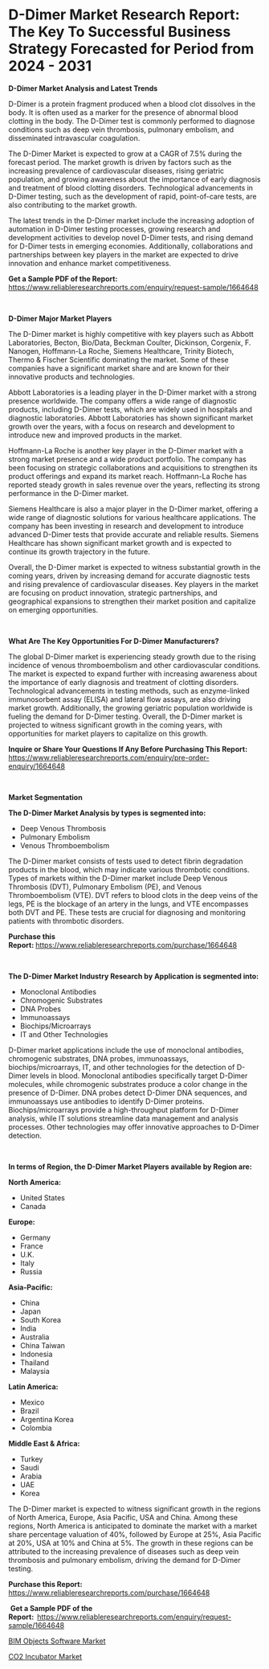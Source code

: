 <p><h1>D-Dimer Market Research Report: The Key To Successful Business Strategy Forecasted for Period from 2024 - 2031</h1></p><p><strong>D-Dimer Market Analysis and Latest Trends</strong></p>
<p><p>D-Dimer is a protein fragment produced when a blood clot dissolves in the body. It is often used as a marker for the presence of abnormal blood clotting in the body. The D-Dimer test is commonly performed to diagnose conditions such as deep vein thrombosis, pulmonary embolism, and disseminated intravascular coagulation.</p><p>The D-Dimer Market is expected to grow at a CAGR of 7.5% during the forecast period. The market growth is driven by factors such as the increasing prevalence of cardiovascular diseases, rising geriatric population, and growing awareness about the importance of early diagnosis and treatment of blood clotting disorders. Technological advancements in D-Dimer testing, such as the development of rapid, point-of-care tests, are also contributing to the market growth.</p><p>The latest trends in the D-Dimer market include the increasing adoption of automation in D-Dimer testing processes, growing research and development activities to develop novel D-Dimer tests, and rising demand for D-Dimer tests in emerging economies. Additionally, collaborations and partnerships between key players in the market are expected to drive innovation and enhance market competitiveness.</p></p>
<p><strong>Get a Sample PDF of the Report:&nbsp;</strong> <a href="https://www.reliableresearchreports.com/enquiry/request-sample/1664648">https://www.reliableresearchreports.com/enquiry/request-sample/1664648</a></p>
<p>&nbsp;</p>
<p><strong>D-Dimer Major Market Players</strong></p>
<p><p>The D-Dimer market is highly competitive with key players such as Abbott Laboratories, Becton, Bio/Data, Beckman Coulter, Dickinson, Corgenix, F. Nanogen, Hoffmann-La Roche, Siemens Healthcare, Trinity Biotech, Thermo & Fischer Scientific dominating the market. Some of these companies have a significant market share and are known for their innovative products and technologies.</p><p>Abbott Laboratories is a leading player in the D-Dimer market with a strong presence worldwide. The company offers a wide range of diagnostic products, including D-Dimer tests, which are widely used in hospitals and diagnostic laboratories. Abbott Laboratories has shown significant market growth over the years, with a focus on research and development to introduce new and improved products in the market.</p><p>Hoffmann-La Roche is another key player in the D-Dimer market with a strong market presence and a wide product portfolio. The company has been focusing on strategic collaborations and acquisitions to strengthen its product offerings and expand its market reach. Hoffmann-La Roche has reported steady growth in sales revenue over the years, reflecting its strong performance in the D-Dimer market.</p><p>Siemens Healthcare is also a major player in the D-Dimer market, offering a wide range of diagnostic solutions for various healthcare applications. The company has been investing in research and development to introduce advanced D-Dimer tests that provide accurate and reliable results. Siemens Healthcare has shown significant market growth and is expected to continue its growth trajectory in the future.</p><p>Overall, the D-Dimer market is expected to witness substantial growth in the coming years, driven by increasing demand for accurate diagnostic tests and rising prevalence of cardiovascular diseases. Key players in the market are focusing on product innovation, strategic partnerships, and geographical expansions to strengthen their market position and capitalize on emerging opportunities.</p></p>
<p>&nbsp;</p>
<p><strong>What Are The Key Opportunities For D-Dimer Manufacturers?</strong></p>
<p><p>The global D-Dimer market is experiencing steady growth due to the rising incidence of venous thromboembolism and other cardiovascular conditions. The market is expected to expand further with increasing awareness about the importance of early diagnosis and treatment of clotting disorders. Technological advancements in testing methods, such as enzyme-linked immunosorbent assay (ELISA) and lateral flow assays, are also driving market growth. Additionally, the growing geriatric population worldwide is fueling the demand for D-Dimer testing. Overall, the D-Dimer market is projected to witness significant growth in the coming years, with opportunities for market players to capitalize on this growth.</p></p>
<p><strong>Inquire or Share Your Questions If Any Before Purchasing This Report:</strong> <a href="https://www.reliableresearchreports.com/enquiry/pre-order-enquiry/1664648">https://www.reliableresearchreports.com/enquiry/pre-order-enquiry/1664648</a></p>
<p>&nbsp;</p>
<p><strong>Market Segmentation</strong></p>
<p><strong>The D-Dimer Market Analysis by types is segmented into:</strong></p>
<p><ul><li>Deep Venous Thrombosis</li><li>Pulmonary Embolism</li><li>Venous Thromboembolism</li></ul></p>
<p><p>The D-Dimer market consists of tests used to detect fibrin degradation products in the blood, which may indicate various thrombotic conditions. Types of markets within the D-Dimer market include Deep Venous Thrombosis (DVT), Pulmonary Embolism (PE), and Venous Thromboembolism (VTE). DVT refers to blood clots in the deep veins of the legs, PE is the blockage of an artery in the lungs, and VTE encompasses both DVT and PE. These tests are crucial for diagnosing and monitoring patients with thrombotic disorders.</p></p>
<p><strong>Purchase this Report:&nbsp;</strong><a href="https://www.reliableresearchreports.com/purchase/1664648">https://www.reliableresearchreports.com/purchase/1664648</a></p>
<p>&nbsp;</p>
<p><strong>The D-Dimer Market Industry Research by Application is segmented into:</strong></p>
<p><ul><li>Monoclonal Antibodies</li><li>Chromogenic Substrates</li><li>DNA Probes</li><li>Immunoassays</li><li>Biochips/Microarrays</li><li>IT and Other Technologies</li></ul></p>
<p><p>D-Dimer market applications include the use of monoclonal antibodies, chromogenic substrates, DNA probes, immunoassays, biochips/microarrays, IT, and other technologies for the detection of D-Dimer levels in blood. Monoclonal antibodies specifically target D-Dimer molecules, while chromogenic substrates produce a color change in the presence of D-Dimer. DNA probes detect D-Dimer DNA sequences, and immunoassays use antibodies to identify D-Dimer proteins. Biochips/microarrays provide a high-throughput platform for D-Dimer analysis, while IT solutions streamline data management and analysis processes. Other technologies may offer innovative approaches to D-Dimer detection.</p></p>
<p>&nbsp;</p>
<p><strong>In terms of Region, the D-Dimer Market Players available by Region are:</strong></p>
<p>
    <p> <strong> North America: </strong>
        <ul>
            <li>United States</li>
            <li>Canada</li>
        </ul>
        </p> 
    <p> <strong> Europe: </strong>
        <ul>
            <li>Germany</li>
            <li>France</li>
            <li>U.K.</li>
            <li>Italy</li>
            <li>Russia</li>
        </ul>
        </p> 
    <p> <strong> Asia-Pacific: </strong>
        <ul>
            <li>China</li>
            <li>Japan</li>
            <li>South Korea</li>
            <li>India</li>
            <li>Australia</li>
            <li>China Taiwan</li>
            <li>Indonesia</li>
            <li>Thailand</li>
            <li>Malaysia</li>
        </ul>
        </p> 
    <p> <strong> Latin America: </strong>
        <ul>
            <li>Mexico</li>
            <li>Brazil</li>
            <li>Argentina Korea</li>
            <li>Colombia</li>
        </ul>
        </p> 
    <p> <strong> Middle East & Africa: </strong>
        <ul>
            <li>Turkey</li>
            <li>Saudi</li>
            <li>Arabia</li>
            <li>UAE</li>
            <li>Korea</li>
        </ul>
    </p>
    </p>
<p><p>The D-Dimer market is expected to witness significant growth in the regions of North America, Europe, Asia Pacific, USA and China. Among these regions, North America is anticipated to dominate the market with a market share percentage valuation of 40%, followed by Europe at 25%, Asia Pacific at 20%, USA at 10% and China at 5%. The growth in these regions can be attributed to the increasing prevalence of diseases such as deep vein thrombosis and pulmonary embolism, driving the demand for D-Dimer testing.</p></p>
<p><strong>Purchase this Report: </strong><a href="https://www.reliableresearchreports.com/purchase/1664648">https://www.reliableresearchreports.com/purchase/1664648</a></p>
<p>&nbsp;<strong>Get a Sample PDF of the Report:&nbsp;&nbsp;</strong><a href="https://www.reliableresearchreports.com/enquiry/request-sample/1664648">https://www.reliableresearchreports.com/enquiry/request-sample/1664648</a></p>
<p><strong></strong></p>
<p><p><a href="https://issuu.com/reportprime-2/docs/bim-objects-software-market-size-2030.pptx">BIM Objects Software Market</a></p><p><a href="https://issuu.com/reportprime-2/docs/co2-incubator-market-size-2030.pptx">CO2 Incubator Market</a></p></p>